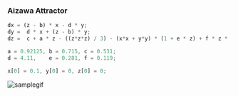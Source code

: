 ### Aizawa Attractor

 ```js
dx = (z - b) * x - d * y;
dy =  d * x + (z - b) * y;
dz =  c + a * z - ((z*z*z) / 3) - (x*x + y*y) *	(1 + e * z) + f * z * (x*x*x);
```
```js
a = 0.92125, b = 0.715, c = 0.531;
d = 4.11,    e = 0.281, f = 0.119;

x[0] = 0.1, y[0] = 0, z[0] = 0;
```

![samplegif](sample.gif)

